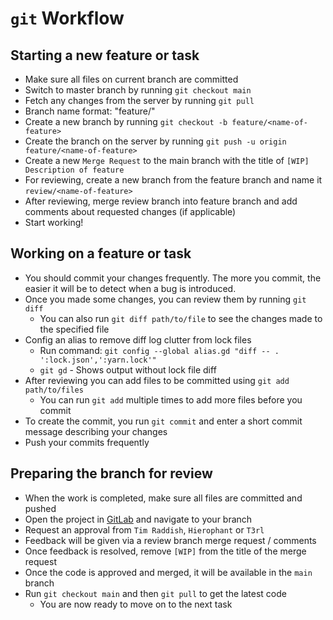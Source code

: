 # `git` Workflow

## Starting a new feature or task

- Make sure all files on current branch are committed
- Switch to master branch by running `git checkout main`
- Fetch any changes from the server by running `git pull`
- Branch name format: "feature/<name-of-feature>"
- Create a new branch by running `git checkout -b feature/<name-of-feature>`
- Create the branch on the server by running `git push -u origin feature/<name-of-feature>`
- Create a new `Merge Request` to the main branch with the title of `[WIP] Description of feature`
- For reviewing, create a new branch from the feature branch and name it `review/<name-of-feature>`
- After reviewing, merge review branch into feature branch and add comments about requested changes (if applicable)
- Start working!

## Working on a feature or task

- You should commit your changes frequently. The more you commit, the easier it will be to detect when a bug is introduced.
- Once you made some changes, you can review them by running `git diff`
  - You can also run `git diff path/to/file` to see the changes made to the specified file
- Config an alias to remove diff log clutter from lock files
    - Run command: `git config --global alias.gd "diff -- . ':lock.json',':yarn.lock'"`
    - `git gd` - Shows output without lock file diff
- After reviewing you can add files to be committed using `git add path/to/files`
  - You can run `git add` multiple times to add more files before you commit
- To create the commit, you run `git commit` and enter a short commit message describing your changes
- Push your commits frequently

## Preparing the branch for review

- When the work is completed, make sure all files are committed and pushed
- Open the project in [GitLab](https://pear-labs.io/mono-projects/development) and navigate to your branch
- Request an approval from `Tim Raddish`, `Hierophant` or `T3rl`
- Feedback will be given via a review branch merge request / comments
- Once feedback is resolved, remove `[WIP]` from the title of the merge request
- Once the code is approved and merged, it will be available in the `main` branch
- Run `git checkout main` and then `git pull` to get the latest code
  - You are now ready to move on to the next task
